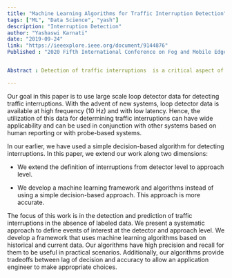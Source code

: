 ```yaml
---
title: "Machine Learning Algorithms for Traffic Interruption Detection"
tags: ["ML", "Data Science", "yash"]
description: "Interruption Detection"
author: "Yashaswi Karnati"
date: "2019-09-24"
link: "https://ieeexplore.ieee.org/document/9144876"
Published : "2020 Fifth International Conference on Fog and Mobile Edge Computing (FMEC)"


Abstract : Detection of traffic interruptions  is a critical aspect of managing traffic on urban road networks. This work outlines a semi-supervised strategy to automatically detect traffic interruptions occurring on arteries using high resolution data from widely deployed inductive loop detectors. The techniques highlighted in this paper are tested on data collected from detectors installed on more than 300 signalized intersections over a 6 month period. Our results show that we can detect interruptions with high precision and recall.

---
```


Our goal in this paper is to use large scale loop detector data for detecting traffic interruptions. With the advent of new systems, loop detector data is available at high frequency (10 Hz) and with low latency. Hence, the utilization of this data for determining traffic interruptions can have wide applicability and can be used in conjunction with other systems based on human reporting or with probe-based systems.

In our earlier, we have used a simple decision-based algorithm for detecting interruptions. In this paper, we extend our work along two dimensions:

* We extend the definition of interruptions from detector level to  approach level. </p>
* We develop a machine learning framework and algorithms instead of using a simple decision-based approach. This approach is more accurate. </p>


The focus of this work is in the detection and prediction of traffic interruptions in the absence of  labeled data. We present a systematic approach to define events of interest at the detector and approach level. We develop a framework that uses machine learning algorithms based on historical and current data. Our algorithms have high precision and recall for them to be useful in practical scenarios. Additionally, our algorithms provide tradeoffs between lag of decision and accuracy to allow an application engineer to make appropriate choices.